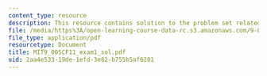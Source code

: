 ```yaml
---
content_type: resource
description: This resource contains solution to the problem set related to exam 1.
file: /media/https%3A/open-learning-course-data-rc.s3.amazonaws.com/9-00sc-introduction-to-psychology-fall-2011/2aa4e53319de1efd3e82b755b5af6201_MIT9_00SCF11_exam1_sol.pdf
file_type: application/pdf
resourcetype: Document
title: MIT9_00SCF11_exam1_sol.pdf
uid: 2aa4e533-19de-1efd-3e82-b755b5af6201
---
```

